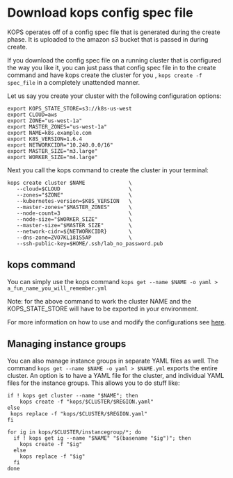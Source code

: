 # Download kops config spec file

KOPS operates off of a config spec file that is generated during the create phase.  It is uploaded to the amazon s3 bucket that is passed in during create.

If you download the config spec file on a running cluster that is configured the way you like it, you can just pass that config spec file in to the create command and have kops create the cluster for you , `kops create -f spec_file` in a completely unattended manner.

Let us say you create your cluster with the following configuration options:

```
export KOPS_STATE_STORE=s3://k8s-us-west
export CLOUD=aws
export ZONE="us-west-1a"
export MASTER_ZONES="us-west-1a"
export NAME=k8s.example.com
export K8S_VERSION=1.6.4
export NETWORKCIDR="10.240.0.0/16"
export MASTER_SIZE="m3.large"
export WORKER_SIZE="m4.large"
```
Next you call the kops command to create the cluster in your terminal:

```
kops create cluster $NAME              \
   --cloud=$CLOUD                      \
   --zones="$ZONE"                     \
   --kubernetes-version=$K8S_VERSION   \
   --master-zones="$MASTER_ZONES"      \
   --node-count=3                      \
   --node-size="$WORKER_SIZE"          \
   --master-size="$MASTER_SIZE"        \
   --network-cidr=${NETWORKCIDR}       \
   --dns-zone=ZVO7KL181S5AP            \
   --ssh-public-key=$HOME/.ssh/lab_no_password.pub
```

## kops command

You can simply use the kops command `kops get --name $NAME -o yaml > a_fun_name_you_will_remember.yml`

Note: for the above command to work the cluster NAME and the KOPS_STATE_STORE will have to be exported in your environment.

For more information on how to use and modify the configurations see [here](../manifests_and_customizing_via_api.md).

## Managing instance groups

You can also manage instance groups in separate YAML files as well.  The command `kops get --name $NAME -o yaml > $NAME.yml` exports the entire cluster.  An option is to have a YAML file for the cluster, and individual YAML files for the instance groups.  This allows you to do stuff like:

```shell
if ! kops get cluster --name "$NAME"; then
    kops create -f "kops/$CLUSTER/$REGION.yaml"
else
 kops replace -f "kops/$CLUSTER/$REGION.yaml"
fi

for ig in kops/$CLUSTER/instancegroup/*; do
  if ! kops get ig --name "$NAME" "$(basename "$ig")"; then
    kops create -f "$ig"
  else
    kops replace -f "$ig"
  fi
done
```
